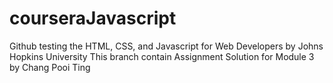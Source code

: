 # courseraJavascript
Github testing the HTML, CSS, and Javascript for Web Developers by Johns Hopkins University
This branch contain Assignment Solution for Module 3 by Chang Pooi Ting
